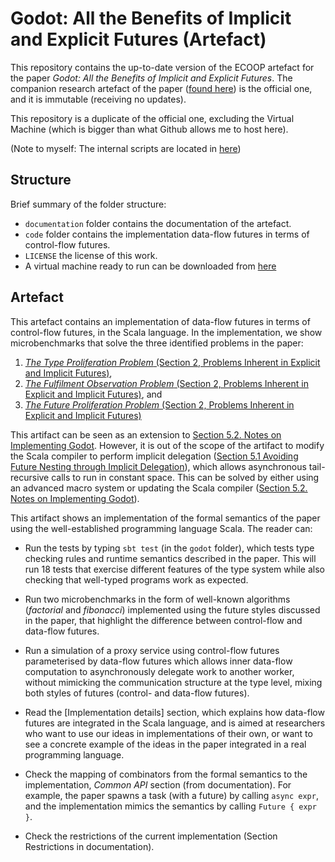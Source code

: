 # Godot: All the Benefits of Implicit and Explicit Futures (Artefact)

This repository contains the up-to-date version of the ECOOP artefact for
the paper *Godot: All the Benefits of Implicit and Explicit Futures*.
The companion research artefact of the paper ([found here](http://filr.polacksbacken.uu.se/ssf/s/readFile/share/2267/-1137417964177284669/publicLink/GodotArtefact.zip))
is the official one, and it is immutable (receiving no updates).

This repository is a duplicate of the official one, excluding the Virtual Machine
(which is bigger than what Github allows me to host here).

(Note to myself: The internal scripts are located in [here](https://github.com/kikofernandez/scala-godot))

## Structure

Brief summary of the folder structure:

- `documentation` folder contains the documentation of the artefact.
- `code` folder contains the implementation data-flow futures in terms of
  control-flow futures.
- `LICENSE` the license of this work.
- A virtual machine ready to run can be downloaded from [here](http://filr.polacksbacken.uu.se/ssf/s/readFile/share/2267/-1137417964177284669/publicLink/GodotArtefact.zip)

## Artefact

This artefact contains an implementation of data-flow futures in terms of
control-flow futures, in the Scala language. In
the implementation, we show microbenchmarks that solve the three identified
problems in the paper:

1. [*The Type Proliferation Problem* (Section 2, Problems
Inherent in Explicit and Implicit Futures)](documentation/assets/submitted-version.pdf#page=4),
2. [*The Fulfilment Observation Problem* (Section 2, Problems
Inherent in Explicit and Implicit Futures)](documentation/assets/submitted-version.pdf#page=5), and
3. [*The Future Proliferation Problem* (Section 2, Problems
Inherent in Explicit and Implicit Futures)](documentation/assets/submitted-version.pdf#page=4)

This artifact can be seen as an extension to
[Section 5.2. Notes on Implementing Godot](documentation/assets/submitted-version.pdf#page=23).
However, it is out of the scope of the artifact to modify the Scala compiler to
perform implicit delegation
([Section 5.1 Avoiding Future Nesting through Implicit Delegation](documentation/assets/submitted-version.pdf#page22)),
which allows asynchronous tail-recursive calls to run in
constant space. This can be solved by either using an advanced macro system or
updating the Scala compiler ([Section 5.2. Notes on Implementing Godot](documentation/assets/submitted-version.pdf#page=23)).

This artifact shows an implementation of the formal semantics of the paper using
the well-established programming language Scala. The reader can:

- Run the tests by typing `sbt test` (in the `godot` folder), which tests type
  checking rules and runtime semantics described in the paper. This will run 18
  tests that exercise different features of the type system while also checking
  that well-typed programs work as expected.

- Run two microbenchmarks in the form of well-known algorithms
  (*factorial* and *fibonacci*) implemented using the future styles discussed in the
  paper, that highlight the difference between control-flow and data-flow
  futures.

- Run a simulation of a proxy service using control-flow futures parameterised by
  data-flow futures which allows inner data-flow computation to asynchronously
  delegate work to another worker, without mimicking the communication
  structure at the type level, mixing both styles of futures (control- and data-flow futures).

- Read the [Implementation details] section, which explains how data-flow futures
  are integrated in the Scala language, and is aimed at researchers who want to use our
  ideas in implementations of their own, or want to see a concrete example of
  the ideas in the paper integrated in a real programming language.

- Check the mapping of combinators from the formal semantics to the implementation, *Common API* section
  (from documentation). For example, the paper spawns a task (with a
  future) by calling `async expr`, and the implementation mimics the semantics
  by calling `Future { expr }`.

- Check the restrictions  of the current implementation (Section Restrictions in documentation).
